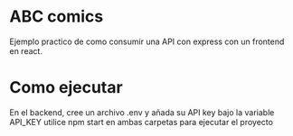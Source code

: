 # ABC comics
 Ejemplo practico de como consumir una API con express con un frontend en react.

# Como ejecutar
 En el backend, cree un archivo .env y añada su API key bajo la variable API_KEY
 utilice npm start en ambas carpetas para ejecutar el proyecto
